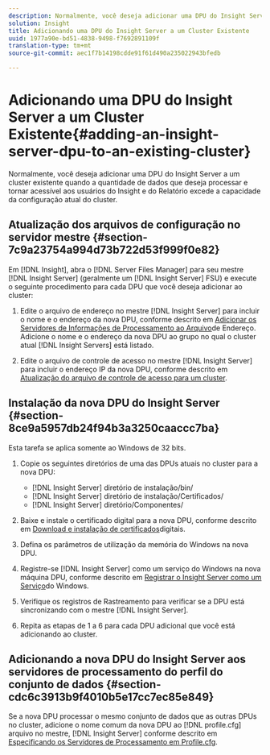 ```yaml
---
description: Normalmente, você deseja adicionar uma DPU do Insight Server a um cluster existente quando a quantidade de dados que deseja processar e tornar acessível aos usuários do Insight e do Relatório excede a capacidade da configuração atual do cluster.
solution: Insight
title: Adicionando uma DPU do Insight Server a um Cluster Existente
uuid: 1977a90e-bd51-4838-9498-f7692891109f
translation-type: tm+mt
source-git-commit: aec1f7b14198cdde91f61d490a235022943bfedb

---
```



# Adicionando uma DPU do Insight Server a um Cluster Existente{#adding-an-insight-server-dpu-to-an-existing-cluster}

Normalmente, você deseja adicionar uma DPU do Insight Server a um cluster existente quando a quantidade de dados que deseja processar e tornar acessível aos usuários do Insight e do Relatório excede a capacidade da configuração atual do cluster.

## Atualização dos arquivos de configuração no servidor mestre {#section-7c9a23754a994d73b722d53f999f0e82}

Em [!DNL Insight], abra o [!DNL Server Files Manager] para seu mestre [!DNL Insight Server] (geralmente um [!DNL Insight Server] FSU) e execute o seguinte procedimento para cada DPU que você deseja adicionar ao cluster:

1. Edite o arquivo de endereço no mestre [!DNL Insight Server] para incluir o nome e o endereço da nova DPU, conforme descrito em [Adicionar os Servidores de Informações de Processamento ao Arquivo](../../../../../home/c-inst-svr/c-install-ins-svr/c-ins-svr-clstrs/c-inst-ins-svr-clstr/c-inst-proc-clstr/c-config-mstr-ins-svr-clstr.md#section-2fe5298180164e8dbaa59ea6b6ff682d)de Endereço. Adicione o nome e o endereço da nova DPU ao grupo no qual o cluster atual [!DNL Insight Servers] está listado.

1. Edite o arquivo de controle de acesso no mestre [!DNL Insight Server] para incluir o endereço IP da nova DPU, conforme descrito em [Atualização do arquivo de controle de acesso para um cluster](../../../../../home/c-inst-svr/c-install-ins-svr/c-ins-svr-clstrs/c-inst-ins-svr-clstr/c-inst-proc-clstr/c-config-mstr-ins-svr-clstr.md#section-fce1367d92a445168c35e9ca506e7d6b).

## Instalação da nova DPU do Insight Server {#section-8ce9a5957db24f94b3a3250caaccc7ba}

Esta tarefa se aplica somente ao Windows de 32 bits.

1. Copie os seguintes diretórios de uma das DPUs atuais no cluster para a nova DPU:

   * [!DNL Insight Server] diretório de instalação/bin/
   * [!DNL Insight Server] diretório de instalação/Certificados/
   * [!DNL Insight Server] diretório/Componentes/

1. Baixe e instale o certificado digital para a nova DPU, conforme descrito em [Download e instalação de certificados](../../../../../home/c-inst-svr/c-install-ins-svr/t-install-proc-inst-svr-dpu/c-dnld-dgtl-cert/c-dnld-dgtl-cert.md#concept-4f79c240492f4e52b6375b4b3bbefa17)digitais.
1. Defina os parâmetros de utilização da memória do Windows na nova DPU.
1. Registre-se [!DNL Insight Server] como um serviço do Windows na nova máquina DPU, conforme descrito em [Registrar o Insight Server como um Serviço](../../../../../home/c-inst-svr/c-install-ins-svr/t-install-proc-inst-svr-dpu/c-reg-wdws-svc.md#concept-f2c7aa891d544a2595aa01d0d796a540)do Windows.

1. Verifique os registros de Rastreamento para verificar se a DPU está sincronizando com o mestre [!DNL Insight Server].
1. Repita as etapas de 1 a 6 para cada DPU adicional que você está adicionando ao cluster.

## Adicionando a nova DPU do Insight Server aos servidores de processamento do perfil do conjunto de dados {#section-cdc6c3913b9f4010b5e17cc7ec85e849}

Se a nova DPU processar o mesmo conjunto de dados que as outras DPUs no cluster, adicione o nome comum da nova DPU ao [!DNL profile.cfg] arquivo no mestre, [!DNL Insight Server] conforme descrito em [Especificando os Servidores de Processamento em Profile.cfg](../../../../../home/c-inst-svr/c-install-ins-svr/c-ins-svr-clstrs/c-inst-ins-svr-clstr/c-inst-proc-clstr/c-config-prof-run-clstr.md#section-99664e072c21462f91fbafb6d893fcf9).

